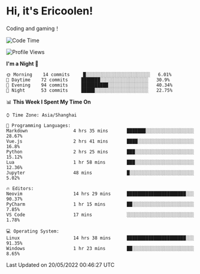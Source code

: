 # Hi, it's Ericoolen!
Coding and gaming！

<!--START_SECTION:waka-->
![Code Time](http://img.shields.io/badge/Code%20Time-258%20hrs%2052%20mins-blue)

![Profile Views](http://img.shields.io/badge/Profile%20Views-6-blue)

**I'm a Night 🦉** 

```text
🌞 Morning    14 commits     █░░░░░░░░░░░░░░░░░░░░░░░░   6.01% 
🌆 Daytime    72 commits     ███████░░░░░░░░░░░░░░░░░░   30.9% 
🌃 Evening    94 commits     ██████████░░░░░░░░░░░░░░░   40.34% 
🌙 Night      53 commits     █████░░░░░░░░░░░░░░░░░░░░   22.75%

```


📊 **This Week I Spent My Time On** 

```text
⌚︎ Time Zone: Asia/Shanghai

💬 Programming Languages: 
Markdown                 4 hrs 35 mins       ███████░░░░░░░░░░░░░░░░░░   28.67% 
Vue.js                   2 hrs 41 mins       ████░░░░░░░░░░░░░░░░░░░░░   16.8% 
Python                   2 hrs 25 mins       ███░░░░░░░░░░░░░░░░░░░░░░   15.12% 
Lua                      1 hr 58 mins        ███░░░░░░░░░░░░░░░░░░░░░░   12.36% 
Jupyter                  48 mins             █░░░░░░░░░░░░░░░░░░░░░░░░   5.02%

🔥 Editors: 
Neovim                   14 hrs 29 mins      ██████████████████████░░░   90.37% 
PyCharm                  1 hr 15 mins        ██░░░░░░░░░░░░░░░░░░░░░░░   7.85% 
VS Code                  17 mins             ░░░░░░░░░░░░░░░░░░░░░░░░░   1.78%

💻 Operating System: 
Linux                    14 hrs 38 mins      ██████████████████████░░░   91.35% 
Windows                  1 hr 23 mins        ██░░░░░░░░░░░░░░░░░░░░░░░   8.65%

```


 Last Updated on 20/05/2022 00:46:27 UTC
<!--END_SECTION:waka-->

